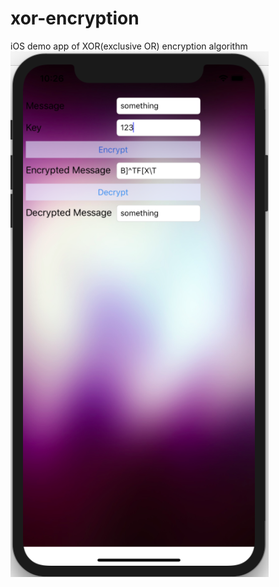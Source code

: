 # xor-encryption
iOS demo app of XOR(exclusive OR) encryption algorithm
![Image of App](https://github.com/Fun1hero/xor-encryption/blob/master/app.png)
